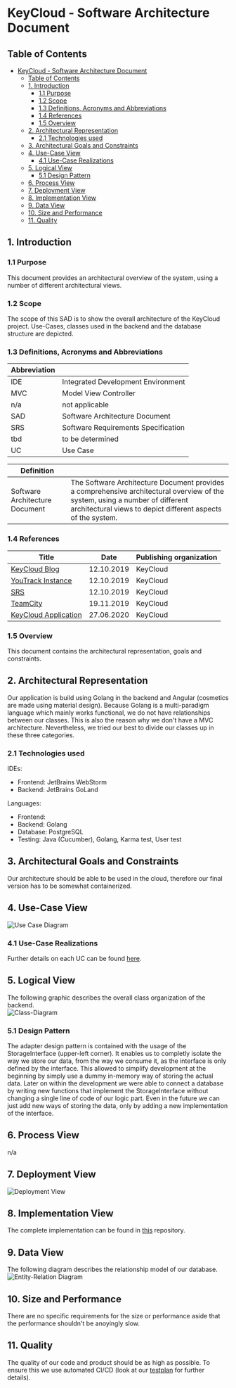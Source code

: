 # KeyCloud  - Software Architecture Document

## Table of Contents
- [KeyCloud  - Software Architecture Document](#keycloud---software-architecture-document)
  - [Table of Contents](#table-of-contents)
  - [1. Introduction](#1-introduction)
    - [1.1 Purpose](#11-purpose)
    - [1.2 Scope](#12-scope)
    - [1.3 Definitions, Acronyms and Abbreviations](#13-definitions-acronyms-and-abbreviations)
    - [1.4 References](#14-references)
    - [1.5 Overview](#15-overview)
  - [2. Architectural Representation](#2-architectural-representation)
    - [2.1 Technologies used](#21-technologies-used)
  - [3. Architectural Goals and Constraints](#3-architectural-goals-and-constraints)
  - [4. Use-Case View](#4-use-case-view)
    - [4.1 Use-Case Realizations](#41-use-case-realizations)
  - [5. Logical View](#5-logical-view)
    - [5.1 Design Pattern](#51-design-pattern)
  - [6. Process View](#6-process-view)
  - [7. Deployment View](#7-deployment-view)
  - [8. Implementation View](#8-implementation-view)
  - [9. Data View](#9-data-view)
  - [10. Size and Performance](#10-size-and-performance)
  - [11. Quality](#11-quality)

## 1. Introduction
### 1.1 Purpose
This document provides an architectural overview of the system, using a number of different architectural views.
### 1.2 Scope
The scope of this SAD is to show the overall architecture of the KeyCloud project. Use-Cases, classes used in the backend and the database structure are depicted.
### 1.3 Definitions, Acronyms and Abbreviations
Abbreviation | |
--- | --- 
IDE | Integrated Development Environment
MVC | Model View Controller
n/a | not applicable  
SAD | Software Architecture Document
SRS | Software Requirements Specification
tbd | to be determined
UC | Use Case

Definition | |  
--- | ---  
Software Architecture Document | The Software Architecture Document provides a comprehensive architectural overview of the system, using a number of different architectural views to depict different aspects of the system.
### 1.4 References
Title | Date | Publishing organization |  
--- | :---:  | ---
[KeyCloud Blog](https://keycloud.zeekay.dev/) | 12.10.2019 | KeyCloud  
[YouTrack Instance](https://youtrack.zeekay.dev/) | 12.10.2019 | KeyCloud  
[SRS](../doc/SRS.md) | 12.10.2019 | KeyCloud  
[TeamCity](https://teamcity.zeekay.dev/) | 19.11.2019 | KeyCloud
[KeyCloud Application](https://keycloud-dev.zeekay.dev/dashboard/) | 27.06.2020 | KeyCloud
### 1.5 Overview
This document contains the architectural representation, goals and constraints.

## 2. Architectural Representation
Our application is build using Golang in the backend and Angular (cosmetics are made using material design). 
Because Golang is a multi-paradigm language which mainly works functional, we do not have relationships between our classes. 
This is also the reason why we don't have a MVC architecture. Nevertheless, we tried our best to divide our classes up in these three categories.
### 2.1 Technologies used
IDEs:
- Frontend: JetBrains WebStorm
- Backend: JetBrains GoLand

Languages:
- Frontend: 
- Backend: Golang
- Database: PostgreSQL
- Testing: Java (Cucumber), Golang, Karma test, User test

## 3. Architectural Goals and Constraints
Our architecture should be able to be used in the cloud, therefore our final version has to be somewhat containerized.

## 4. Use-Case View
![Use Case Diagram](img/UseCases.png)
### 4.1 Use-Case Realizations
Further details on each UC can be found [here](https://github.com/keycloud/docs/tree/master/doc/UC).

## 5. Logical View
The following graphic describes the overall class organization of the backend.  
![Class-Diagram](./backend/ClassDiagram.PNG)
### 5.1 Design Pattern
The adapter design pattern is contained with the usage of the StorageInterface (upper-left corner). It enables us to completly isolate the way we store our data, from the way we consume it, as the interface is only defined by the interface. This allowed to simplify development at the beginning by simply use a dummy in-memory way of storing the actual data. Later on within the development we were able to connect a database by writing new functions that implement the StorageInterface without changing a single line of code of our logic part. Even in the future we can just add new ways of storing the data, only by adding a new implementation of the interface.
## 6. Process View
n/a

## 7. Deployment View  
![Deployment View](img/DeploymentView.png)

## 8. Implementation View
The complete implementation can be found in [this](https://github.com/keycloud/keycloud) repository.

## 9. Data View
The following diagram describes the relationship model of our database.  
![Entity-Relation Diagram](backend/database/er-diagram.png)

## 10. Size and Performance
There are no specific requirements for the size or performance aside that the performance shouldn't be anoyingly slow.

## 11. Quality
The quality of our code and product should be as high as possible. To ensure this we use automated CI/CD (look at our [testplan](https://github.com/keycloud/docs/blob/master/doc/TestPlan.md) for further details).
